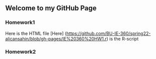 ## Welcome to  my GitHub Page 

### Homework1
Here is the HTML file
[Here] (https://github.com/BU-IE-360/spring22-alicansahin/blob/gh-pages/IE%20360%20HW1.r) is the R-script



### Homework2



